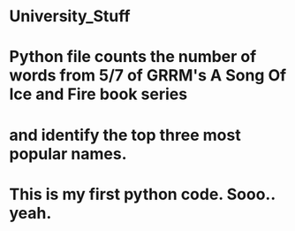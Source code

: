 # University_Stuff
# Python file counts the number of words from 5/7 of GRRM's A Song Of Ice and Fire book series 
# and identify the top three most popular names.

# This is my first python code. Sooo.. yeah.
